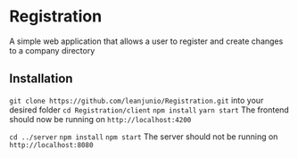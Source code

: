 # Registration
A simple web application that allows a user to register and create changes to a company directory

## Installation

`git clone https://github.com/leanjunio/Registration.git` into your desired folder
`cd Registration/client`
`npm install`
`yarn start`
The frontend should now be running on `http://localhost:4200`

`cd ../server`
`npm install`
`npm start`
The server should not be running on `http://localhost:8080`

